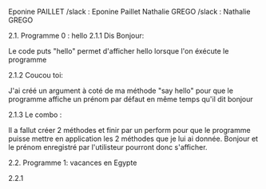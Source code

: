 Eponine PAILLET /slack : Eponine Paillet
Nathalie GREGO /slack : Nathalie GREGO

2.1. Programme 0 : hello
2.1.1 Dis Bonjour:

Le code puts "hello" permet d'afficher hello lorsque l'on éxécute le programme

2.1.2 Coucou toi:

J'ai créé un argument à coté de ma méthode "say hello" pour que le programme affiche un prénom  par défaut en même temps qu'il dit bonjour

2.1.3 Le combo :

Il a fallut créer 2 méthodes et finir par un perform pour que le programme puisse mettre en application les 2 méthodes que je lui ai donnée.
Bonjour et le prénom enregistré par l'utilisteur pourront donc s'afficher.

2.2. Programme 1: vacances en Egypte

2.2.1  
